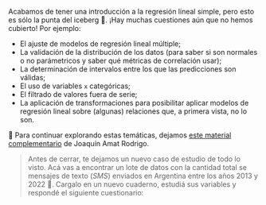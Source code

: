 Acabamos de tener una introducción a la regresión lineal simple, pero esto es sólo la punta del iceberg 🧊. ¡Hay muchas cuestiones aún que no hemos cubierto! Por ejemplo: 

  * El ajuste de modelos de regresión lineal múltiple; 
  * La validación de la distribución de los datos (para saber si son normales o no parámetricos y saber qué métricas de correlación usar);
  * La determinación de intervalos entre los que las predicciones son válidas;
  * El uso de variables `x` categóricas;
  * El filtrado de valores fuera de serie;
  * La aplicación de transformaciones para posibilitar aplicar modelos de regresión lineal sobre (algunas) relaciones que, a primera vista, no lo son. 

:link: Para continuar explorando estas temáticas, dejamos [este material complementario](https://www.cienciadedatos.net/documentos/py10-regresion-lineal-python.html) de Joaquín Amat Rodrigo.  
 
> Antes de cerrar, te dejamos un nuevo caso de estudio de todo lo visto. Acá vas a encontrar un lote de datos con la cantidad total se mensajes de texto (_SMS_) enviados en Argentina entre los años 2013 y 2022 :vibration_mode:. Cargalo en un nuevo cuaderno, estudiá sus variables y respondé el siguiente cuestionario:
